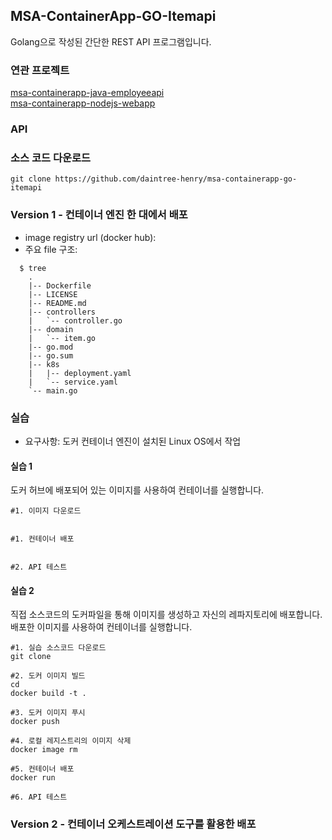 ## MSA-ContainerApp-GO-Itemapi
Golang으로 작성된 간단한 REST API 프로그램입니다.

### 연관 프로젝트
[msa-containerapp-java-employeeapi](https://github.com/daintree-henry/msa-containerapp-java-employeeapi)  
[msa-containerapp-nodejs-webapp](https://github.com/daintree-henry/msa-containerapp-nodejs-webapp)

### API

### 소스 코드 다운로드
```shell
git clone https://github.com/daintree-henry/msa-containerapp-go-itemapi
```

### Version 1 - 컨테이너 엔진 한 대에서 배포
- image registry url (docker hub):
- 주요 file 구조:
```shell
  $ tree
    .
    |-- Dockerfile
    |-- LICENSE
    |-- README.md
    |-- controllers
    |   `-- controller.go
    |-- domain
    |   `-- item.go
    |-- go.mod
    |-- go.sum
    |-- k8s
    |   |-- deployment.yaml
    |   `-- service.yaml
    `-- main.go
```

### 실습
- 요구사항: 도커 컨테이너 엔진이 설치된 Linux OS에서 작업

#### 실습 1
도커 허브에 배포되어 있는 이미지를 사용하여 컨테이너를 실행합니다.
```shell
#1. 이미지 다운로드


#1. 컨테이너 배포


#2. API 테스트

```

#### 실습 2
직접 소스코드의 도커파일을 통해 이미지를 생성하고 자신의 레파지토리에 배포합니다.
배포한 이미지를 사용하여 컨테이너를 실행합니다.
```shell
#1. 실습 소스코드 다운로드
git clone 

#2. 도커 이미지 빌드
cd 
docker build -t .

#3. 도커 이미지 푸시
docker push 

#4. 로컬 레지스트리의 이미지 삭제
docker image rm 

#5. 컨테이너 배포
docker run 

#6. API 테스트

```

### Version 2 - 컨테이너 오케스트레이션 도구를 활용한 배포


